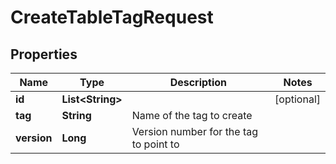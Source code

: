 

# CreateTableTagRequest


## Properties

| Name | Type | Description | Notes |
|------------ | ------------- | ------------- | -------------|
|**id** | **List&lt;String&gt;** |  |  [optional] |
|**tag** | **String** | Name of the tag to create |  |
|**version** | **Long** | Version number for the tag to point to |  |



